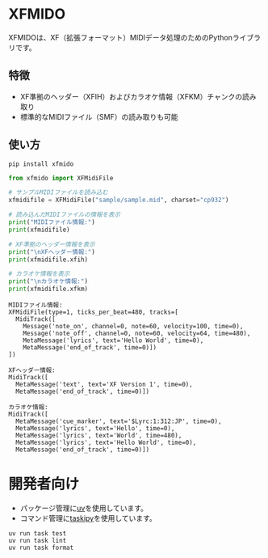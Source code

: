 # XFMIDO

XFMIDOは、XF（拡張フォーマット）MIDIデータ処理のためのPythonライブラリです。

## 特徴

- XF準拠のヘッダー（XFIH）およびカラオケ情報（XFKM）チャンクの読み取り
- 標準的なMIDIファイル（SMF）の読み取りも可能

## 使い方

```
pip install xfmido
```


```python
from xfmido import XFMidiFile

# サンプルMIDIファイルを読み込む
xfmidifile = XFMidiFile("sample/sample.mid", charset="cp932")

# 読み込んだMIDIファイルの情報を表示
print("MIDIファイル情報:")
print(xfmidifile)

# XF準拠のヘッダー情報を表示
print("\nXFヘッダー情報:")
print(xfmidifile.xfih)

# カラオケ情報を表示
print("\nカラオケ情報:")
print(xfmidifile.xfkm)
```

```
MIDIファイル情報:
XFMidiFile(type=1, ticks_per_beat=480, tracks=[
  MidiTrack([
    Message('note_on', channel=0, note=60, velocity=100, time=0),
    Message('note_off', channel=0, note=60, velocity=64, time=480),
    MetaMessage('lyrics', text='Hello World', time=0),
    MetaMessage('end_of_track', time=0)])
])

XFヘッダー情報:
MidiTrack([
  MetaMessage('text', text='XF Version 1', time=0),
  MetaMessage('end_of_track', time=0)])

カラオケ情報:
MidiTrack([
  MetaMessage('cue_marker', text='$Lyrc:1:312:JP', time=0),
  MetaMessage('lyrics', text='Hello', time=0),
  MetaMessage('lyrics', text='World', time=480),
  MetaMessage('lyrics', text='Hello World', time=0),
  MetaMessage('end_of_track', time=0)])
```

# 開発者向け

- パッケージ管理に[uv](https://github.com/astral-sh/uv)を使用しています。
- コマンド管理に[taskipy](https://github.com/taskipy/taskipy)を使用しています。

```
uv run task test
uv run task lint
uv run task format
```

